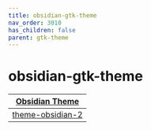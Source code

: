 ```yaml
---
title: obsidian-gtk-theme
nav_order: 3010
has_children: false
parent: gtk-theme
---
```



# obsidian-gtk-theme

| [Obsidian Theme](https://samwhelp.github.io/note-about-theme/read/desktop-theme/themes/obsidian-theme.html) |
| --- |
| [theme-obsidian-2](https://github.com/madmaxms/theme-obsidian-2) |
